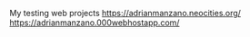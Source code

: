 My testing web projects https://adrianmanzano.neocities.org/ https://adrianmanzano.000webhostapp.com/
